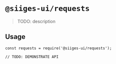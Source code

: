 # `@siiges-ui/requests`

> TODO: description

## Usage

```
const requests = require('@siiges-ui/requests');

// TODO: DEMONSTRATE API
```
